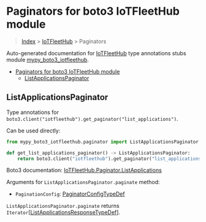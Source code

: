 # Paginators for boto3 IoTFleetHub module

> [Index](..) > [IoTFleetHub](.) > Paginators

Auto-generated documentation for
[IoTFleetHub](https://boto3.amazonaws.com/v1/documentation/api/1.17.72/reference/services/iotfleethub.html#IoTFleetHub)
type annotations stubs module
[mypy_boto3_iotfleethub](https://pypi.org/project/mypy-boto3-iotfleethub/).

- [Paginators for boto3 IoTFleetHub module](#paginators-for-boto3-iotfleethub-module)
  - [ListApplicationsPaginator](#listapplicationspaginator)

## ListApplicationsPaginator

Type annotations for
`boto3.client("iotfleethub").get_paginator("list_applications")`.

Can be used directly:

```python
from mypy_boto3_iotfleethub.paginator import ListApplicationsPaginator

def get_list_applications_paginator() -> ListApplicationsPaginator:
    return boto3.client("iotfleethub").get_paginator("list_applications")
```

Boto3 documentation:
[IoTFleetHub.Paginator.ListApplications](https://boto3.amazonaws.com/v1/documentation/api/1.17.72/reference/services/iotfleethub.html#IoTFleetHub.Paginator.ListApplications)

Arguments for `ListApplicationsPaginator.paginate` method:

- `PaginationConfig`:
  [PaginatorConfigTypeDef](./type_defs.md#paginatorconfigtypedef)

`ListApplicationsPaginator.paginate` returns
`Iterator`\[[ListApplicationsResponseTypeDef](./type_defs.md#listapplicationsresponsetypedef)\].
